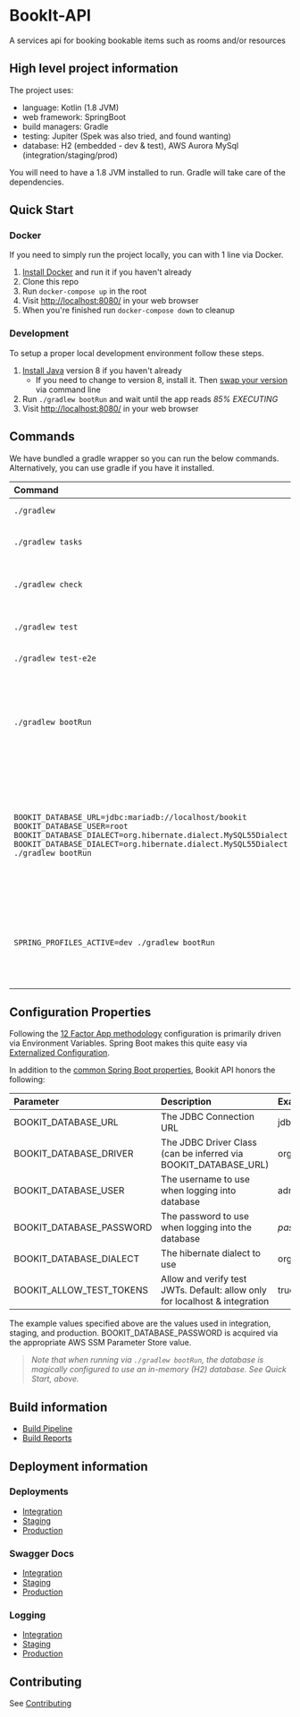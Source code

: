 # BookIt-API

A services api for booking bookable items such as rooms and/or resources

## High level project information

The project uses:
 
 - language: Kotlin (1.8 JVM) 
 - web framework: SpringBoot
 - build managers: Gradle
 - testing: Jupiter (Spek was also tried, and found wanting)
 - database: H2 (embedded - dev & test), AWS Aurora MySql (integration/staging/prod)

You will need to have a 1.8 JVM installed to run.  Gradle will take care of the 
dependencies.

## Quick Start

### Docker

If you need to simply run the project locally, you can with 1 line via Docker.

1. [Install Docker](https://www.docker.com/) and run it if you haven't already
1. Clone this repo
1. Run `docker-compose up` in the root
1. Visit [http://localhost:8080/](http://localhost:8080/) in your web browser
1. When you're finished run `docker-compose down` to cleanup

### Development

To setup a proper local development environment follow these steps.

1. [Install Java](http://www.oracle.com/technetwork/java/javase/downloads/index.html) version 8 if you haven't already
    * If you need to change to version 8, install it. Then [swap your version](https://stackoverflow.com/questions/46513639/how-to-downgrade-java-from-9-to-8-on-a-macos-eclipse-is-not-running-with-java-9) via command line
1. Run `./gradlew bootRun` and wait until the app reads *85% EXECUTING*
1. Visit [http://localhost:8080/](http://localhost:8080/) in your web browser

## Commands

We have bundled a gradle wrapper so you can run the below commands.  Alternatively, you can use gradle if you have it installed.
    
| Command                                           |     Description                                  | Notes                    
| :---                                              | :---                                             | :---                            
| `./gradlew`                                       | Builds the project                               |                          
| `./gradlew tasks`                                 | Lists available tasks in the project             |                          
| `./gradlew check`                                 | Runs linting, unit tests, static analysis, etc   | Good for pre-push checking                         
| `./gradlew test`                                  | Runs unit/integration tests                      |                          
| `./gradlew test-e2e`                              | Runs end-to-end tests                            | Requires running server  
| `./gradlew bootRun`                               | Runs server                                      | Magically creates/updates the database and loads basic test data from `import.sql` using an in-memory H2 database.
| `BOOKIT_DATABASE_URL=jdbc:mariadb://localhost/bookit BOOKIT_DATABASE_USER=root BOOKIT_DATABASE_DIALECT=org.hibernate.dialect.MySQL55Dialect BOOKIT_DATABASE_DIALECT=org.hibernate.dialect.MySQL55Dialect ./gradlew bootRun`| Runs server                                      | Magically creates the database and loads basic test data from `import.sql` using an (already running) MySql/MariaDB instance.                         
| `SPRING_PROFILES_ACTIVE=dev ./gradlew bootRun`    | Runs server                                      | Magically creates the database and loads more voluminous `import-dev.sql` file into the H2 database.                         

## Configuration Properties

Following the [12 Factor App methodology](https://12factor.net) configuration is primarily driven via Environment Variables.  Spring Boot makes this quite easy via [Externalized Configuration](https://docs.spring.io/spring-boot/docs/current/reference/html/boot-features-external-config.html).

In addition to the [common Spring Boot properties](https://docs.spring.io/spring-boot/docs/current/reference/html/common-application-properties.html), Bookit API honors the following:

| Parameter                | Description   | Example 
| :---                     | :---          | :---          
| BOOKIT_DATABASE_URL      | The JDBC Connection URL                                                                    | jdbc:mariadb:aurora://aurora.bookit.internal/bookit
| BOOKIT_DATABASE_DRIVER   | The JDBC Driver Class (can be inferred via BOOKIT_DATABASE_URL) | org.mariadb.jdbc.Driver
| BOOKIT_DATABASE_USER     | The username to use when logging into database                                             | admin
| BOOKIT_DATABASE_PASSWORD | The password to use when logging into the database                                         | _password_
| BOOKIT_DATABASE_DIALECT | The hibernate dialect to use                                         | org.hibernate.dialect.MySQL55Dialect
| BOOKIT_ALLOW_TEST_TOKENS | Allow and verify test JWTs.  Default: allow only for localhost & integration      | true/false

The example values specified above are the values used in integration, staging, and production.  BOOKIT_DATABASE_PASSWORD is acquired via the appropriate AWS SSM Parameter Store value.

> _Note that when running via `./gradlew bootRun`, the database is magically configured to use an in-memory (H2) database.  See Quick Start, above._


## Build information

* [Build Pipeline](https://console.aws.amazon.com/codepipeline/home?region=us-east-1#/view/buildit-bookit-build-bookit-api-master-pipeline)
* [Build Reports](http://rig.buildit.bookit.us-east-1.build.s3-website-us-east-1.amazonaws.com/buildit-bookit-build-bookit-api-master/reports/)

## Deployment information

### Deployments
* [Integration](https://integration-bookit-api.buildit.tools)
* [Staging](https://staging-bookit-api.buildit.tools)
* [Production](https://bookit-api.buildit.tools)

### Swagger Docs

* [Integration](https://integration-bookit-api.buildit.tools/swagger-ui.html)
* [Staging](https://staging-bookit-api.buildit.tools/swagger-ui.html)
* [Production](https://bookit-api.buildit.tools/swagger-ui.html)

### Logging

* [Integration](https://console.aws.amazon.com/cloudwatch/home?region=us-east-1#logStream:group=buildit-bookit-integration-app-bookit-api-master)
* [Staging](https://console.aws.amazon.com/cloudwatch/home?region=us-east-1#logStream:group=buildit-bookit-staging-app-bookit-api-master)
* [Production](https://console.aws.amazon.com/cloudwatch/home?region=us-east-1#logStream:group=buildit-bookit-production-app-bookit-api-master)

## Contributing

See [Contributing](./docs/CONTRIBUTING.md)

